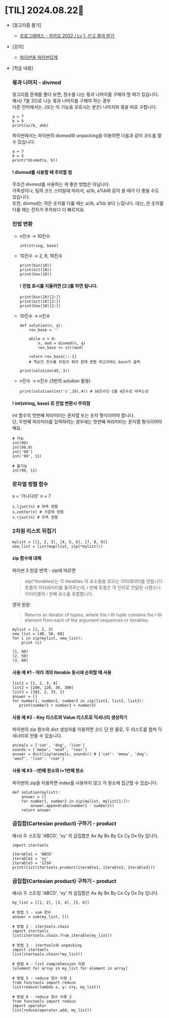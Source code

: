 # [TIL] 2024.08.22📒

 
* [알고리즘 풀기]
  * [프로그래머스 - 카카오 2022 / Lv 1. 신고 결과 받기](https://haemggi.tistory.com/67)
 
* [강의]
  * [파이썬을 파이썬답게](https://school.programmers.co.kr/learn/courses/4008/4008-%ED%8C%8C%EC%9D%B4%EC%8D%AC%EC%9D%84-%ED%8C%8C%EC%9D%B4%EC%8D%AC%EB%8B%B5%EA%B2%8C)

* [학습 내용]
  
  ### 몫과 나머지 - divmod

  알고리즘 문제를 풀다 보면, 정수를 나눈 몫과 나머지를 구해야 할 때가 있습니다.<br> 예시) 7을 3으로 나눈 몫과 나머지를 구해야 하는 경우<br> 다른 언어에서는..(또는 이 기능을 모르시는 분은) 나머지와 몫을 따로 구합니다.
  ```
  a = 7
  b = 5
  print(a//b, a%b)
  ```

  파이썬에서는 파이썬의 divmod와 unpacking을 이용하면 다음과 같이 코드를 짤 수 있습니다.
  ```
  a = 7
  b = 5
  print(*divmod(a, b))
  ```

  #### ! divmod를 사용할 때 주의할 점
  무조건 divmod를 사용하는 게 좋은 방법은 아닙니다.<br> 가독성이나, 팀의 코드 스타일에 따라서, a//b, a%b와 같이 쓸 때가 더 좋을 수도 있습니다.<br> 또한, divmod는 작은 숫자를 다룰 때는 a//b, a%b 보다 느립니다. 대신, 큰 숫자를 다룰 때는 전자가 후자보다 더 빠르지요.

  
  ### 진법 변환

  - n진수  → 10진수
     ```
     int(string, base)
     ```
 
   - 10진수  → 2, 8, 16진수
     ```
     print(bin(10))
     print(oct(10))
     print(hex(10))
     ```
     #### ! 진법 표시를 지울려면 [2:]를 하면 됩니다.
     ```
     print(bin(10)[2:])
     print(oct(10)[2:])
     print(hex(10)[2:])
     ```
 
 
  - 10진수  → n진수
     ```
     def solution(n, q):
         rev_base = ''
     
         while n > 0:
             n, mod = divmod(n, q)
             rev_base += str(mod)
     
         return rev_base[::-1] 
         # 역순인 진수를 뒤집어 줘야 원래 변환 하고자하는 base가 출력
         
     print(solution(45, 3))
     ```
 
  - n진수 → n진수 (3번의 solution 활용)
     ```
     print(solution(int('c',16),4)) # 16진수인 C를 4진수로 바꾸는것
     ```

  #### ! int(string, base) 로 진법 변환시 주의점
  int 함수의 첫번째 파라미터는 문자열 또는 숫자 형식이어야 합니다.<br> 단, 두번쨰 파라미터를 입력하려는 경우에는 첫번째 파라미터는 문자열 형식이어야해요.

  ```
  # 가능
  int(99)
  int(99.9)
  int('99')
  int('99', 11)
  
  # 불가능
  int(99, 11)
  ```

  ### 문자열 정렬 함수
  
  s = '가나다라'
  n = 7

  ```
  s.ljust(n) # 좌측 정렬
  s.center(n) # 가운데 정렬
  s.rjust(n) # 우측 정렬
  ```

  ### 2차원 리스트 뒤집기
  
  ```
  mylist = [[1, 2, 3], [4, 5, 6], [7, 8, 9]]
  new_list = list(map(list, zip(*mylist)))
  ```

  #### zip 함수에 대해
  파이썬 3 한글 번역 - zip에 따르면
  > zip(*iterables)는 각 iterables 의 요소들을 모으는 이터레이터를 만듭니다. <br> 튜플의 이터레이터를 돌려주는데, i 번째 튜플은 각 인자로 전달된 시퀀스나 이터러블의 i 번째 요소를 포함합니다.

  
  영어 원문:
  > Returns an iterator of tuples, where the i-th tuple contains the i-th element from each of the argument sequences or iterables.
  ```
  mylist = [1, 2, 3]
  new_list = [40, 50, 60]
  for i in zip(mylist, new_list):
      print (i)
  
  (1, 40)
  (2, 50)
  (3, 60)
  ```
  
  #### 사용 예 #1 - 여러 개의 Iterable 동시에 순회할 때 사용
  ```
  list1 = [1, 2, 3, 4]
  list2 = [100, 120, 30, 300]
  list3 = [392, 2, 33, 1]
  answer = []
  for number1, number2, number3 in zip(list1, list2, list3):
     print(number1 + number2 + number3)
  ```
  
  #### 사용 예 #2 - Key 리스트와 Value 리스트로 딕셔너리 생성하기
  파이썬의 zip 함수와 dict 생성자를 이용하면 코드 단 한 줄로, 두 리스트를 합쳐 딕셔너리로 만들 수 있습니다.
  
  ```
  animals = ['cat', 'dog', 'lion']
  sounds = ['meow', 'woof', 'roar']
  answer = dict(zip(animals, sounds)) # {'cat': 'meow', 'dog': 'woof', 'lion': 'roar'}
  ```

  #### 사용 예 #3 - i번째 원소와 i+1번째 원소
  파이썬의 zip을 이용하면 index를 사용하지 않고 각 원소에 접근할 수 있습니다.
  
  ```
  def solution(mylist):
      answer = []
      for number1, number2 in zip(mylist, mylist[1:]):
          answer.append(abs(number1 - number2))
      return answer
  ```

  ### 곱집합(Cartesian product) 구하기 - product
  예시) 두 스트링 'ABCD', 'xy' 의 곱집합은 Ax Ay Bx By Cx Cy Dx Dy 입니다.
  
  ```
  import itertools
  
  iterable1 = 'ABCD'
  iterable2 = 'xy'
  iterable3 = '1234'
  print(list(itertools.product(iterable1, iterable2, iterable3)))
  ```
  
  ### 곱집합(Cartesian product) 구하기 - product
  예시) 두 스트링 'ABCD', 'xy' 의 곱집합은 Ax Ay Bx By Cx Cy Dx Dy 입니다.
  
  ```
  my_list = [[1, 2], [3, 4], [5, 6]]
  
  # 방법 1 - sum 함수
  answer = sum(my_list, [])
  
  # 방법 2 - itertools.chain
  import itertools
  list(itertools.chain.from_iterable(my_list))
  
  # 방법 3 - itertools와 unpacking
  import itertools
  list(itertools.chain(*my_list))
  
  # 방법 4 - list comprehension 이용
  [element for array in my_list for element in array]
  
  # 방법 5 - reduce 함수 이용 1
  from functools import reduce
  list(reduce(lambda x, y: x+y, my_list))
  
  # 방법 6 - reduce 함수 이용 2
  from functools import reduce
  import operator
  list(reduce(operator.add, my_list))
  ```
